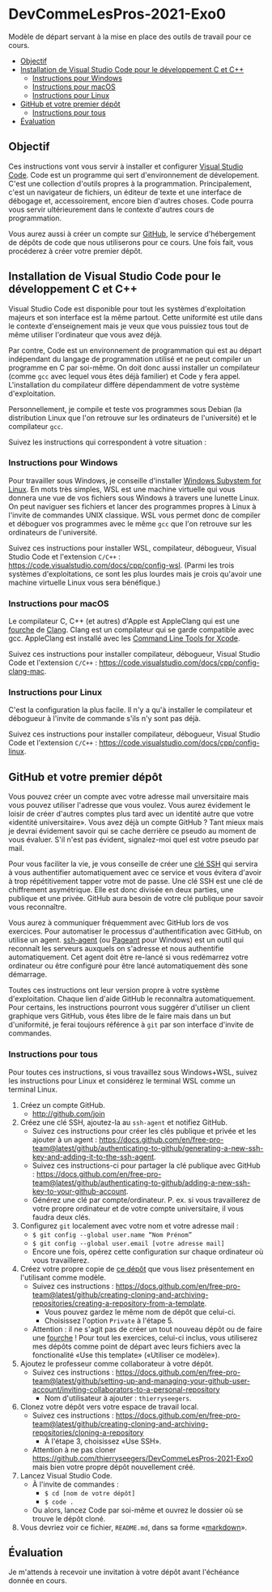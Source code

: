 # DevCommeLesPros-2021-Exo0

Modèle de départ servant à la mise en place des outils de travail pour ce cours.

<!-- TOC depthfrom:2 -->

- [Objectif](#objectif)
- [Installation de Visual Studio Code pour le développement C et C++](#installation-de-visual-studio-code-pour-le-d%C3%A9veloppement-c-et-c)
    - [Instructions pour Windows](#instructions-pour-windows)
    - [Instructions pour macOS](#instructions-pour-macos)
    - [Instructions pour Linux](#instructions-pour-linux)
- [GitHub et votre premier dépôt](#github-et-votre-premier-d%C3%A9p%C3%B4t)
    - [Instructions pour tous](#instructions-pour-tous)
- [Évaluation](#%C3%A9valuation)

<!-- /TOC -->

## Objectif

Ces instructions vont vous servir à installer et configurer [Visual Studio Code](https://code.visualstudio.com).
Code est un programme qui sert d'environnement de dévelopement.
C'est une collection d'outils propres à la programmation.
Principalement, c'est un navigateur de fichiers, un éditeur de texte et une interface de débogage et, accessoirement, encore bien d'autres choses.
Code pourra vous servir ultérieurement dans le contexte d'autres cours de programmation.

Vous aurez aussi à créer un compte sur [GitHub](https://github.com), le service d'hébergement de dépôts de code que nous utiliserons pour ce cours.
Une fois fait, vous procéderez à créer votre premier dépôt.

## Installation de Visual Studio Code pour le développement C et C++

Visual Studio Code est disponible pour tout les systèmes d'exploitation majeurs et son interface est la même partout.
Cette uniformité est utile dans le contexte d'enseignement mais je veux que vous puissiez tous tout de même utiliser l'ordinateur que vous avez déjà.

Par contre, Code est un environnement de programmation qui est au départ indépendant du langage de programmation utilisé et ne peut compiler un programme en C par soi-même.
On doit donc aussi installer un compilateur (comme `gcc` avec lequel vous êtes déjà familier) et Code y fera appel.
L'installation du compilateur diffère dépendamment de votre système d'exploitation.

Personnellement, je compile et teste vos programmes sous Debian (la  distribution Linux que l'on retrouve sur les ordinateurs de l'université) et le compilateur `gcc`.

Suivez les instructions qui correspondent à votre situation :

### Instructions pour Windows

Pour travailler sous Windows, je conseille d'installer [Windows Subystem for Linux](https://fr.wikipedia.org/wiki/Windows_Subsystem_for_Linux).
En mots très simples, WSL est une machine virtuelle qui vous donnera une vue de vos fichiers sous Windows à travers une lunette Linux.
On peut naviguer ses fichiers et lancer des programmes propres à Linux à l'invite de commandes UNIX classique.
WSL vous permet donc de compiler et déboguer vos programmes avec le même `gcc` que l'on retrouve sur les ordinateurs de l'université.

Suivez ces instructions pour installer WSL, compilateur, débogueur, Visual Studio Code et l'extension `C/C++` : https://code.visualstudio.com/docs/cpp/config-wsl. (Parmi les trois systèmes d'exploitations, ce sont les plus lourdes mais je crois qu'avoir une machine virtuelle Linux vous sera bénéfique.)

### Instructions pour macOS

Le compilateur C, C++ (et autres) d'Apple est AppleClang qui est une [fourche](https://fr.wikipedia.org/wiki/Fork_(d%C3%A9veloppement_logiciel)) de [Clang](https://fr.wikipedia.org/wiki/Clang).
Clang est un compilateur qui se garde compatible avec gcc.
AppleClang est installé avec les [Command Line Tools for Xcode](https://download.developer.apple.com/Developer_Tools/Command_Line_Tools_for_Xcode_12.2/Command_Line_Tools_for_Xcode_12.2.dmg).

Suivez ces instructions pour installer compilateur, débogueur, Visual Studio Code et l'extension `C/C++` : https://code.visualstudio.com/docs/cpp/config-clang-mac.

### Instructions pour Linux

C'est la configuration la plus facile.
Il n'y a qu'à installer le compilateur et débogueur à l'invite de commande s'ils n'y sont pas déjà.

Suivez ces instructions pour installer compilateur, débogueur, Visual Studio Code et l'extension `C/C++` : https://code.visualstudio.com/docs/cpp/config-linux.

## GitHub et votre premier dépôt

Vous pouvez créer un compte avec votre adresse mail unversitaire mais vous pouvez utiliser l'adresse que vous voulez.
Vous aurez évidement le loisir de créer d'autres comptes plus tard avec un identité autre que votre «identité universitaire».
Vous avez déjà un compte GitHub ? Tant mieux mais je devrai évidement savoir qui se cache derrière ce pseudo au moment de vous évaluer. S'il n'est pas évident, signalez-moi quel est votre pseudo par mail.

Pour vous faciliter la vie, je vous conseille de créer une [clé SSH](https://en.wikipedia.org/wiki/Ssh-keygen) qui servira à vous authentifier automatiquement avec ce service et vous évitera d'avoir à trop répétitivement tapper votre mot de passe.
Une clé SSH est une clé de chiffrement asymétrique.
Elle est donc divisée en deux parties, une publique et une privée.
GitHub aura besoin de votre clé publique pour savoir vous reconnaître.

Vous aurez à communiquer fréquemment avec GitHub lors de vos exercices.
Pour automatiser le processus d'authentification avec GitHub, on utilise un agent.
[ssh-agent](https://fr.wikipedia.org/wiki/Ssh-agent) (ou [Pageant](https://en.wikipedia.org/wiki/PuTTY) pour Windows) est un outil qui reconnaît les serveurs auxquels on s'adresse et nous authentifie automatiquement.
Cet agent doit être re-lancé si vous redémarrez votre ordinateur ou être configuré pour être lancé automatiquement dès sone démarrage.

Toutes ces instructions ont leur version propre à votre système d'exploitation.
Chaque lien d'aide GitHub le reconnaîtra automatiquement.
Pour certains, les instructions pourront vous suggérer d'utiliser un client graphique vers GitHub, vous êtes libre de le faire mais dans un but d'uniformité, je ferai toujours référence à `git` par son interface d'invite de commandes.

### Instructions pour tous

Pour toutes ces instructions, si vous travaillez sous Windows+WSL, suivez les instructions pour Linux et considérez le terminal WSL comme un terminal Linux.

1. Créez un compte GitHub.
    - http://github.com/join
1. Créez une clé SSH, ajoutez-la au `ssh-agent` et notifiez GitHub.
    - Suivez ces instructions pour créer les clés publique et privée et les ajouter à un agent : https://docs.github.com/en/free-pro-team@latest/github/authenticating-to-github/generating-a-new-ssh-key-and-adding-it-to-the-ssh-agent.
    - Suivez ces instructions-ci pour partager la clé publique avec GitHub : https://docs.github.com/en/free-pro-team@latest/github/authenticating-to-github/adding-a-new-ssh-key-to-your-github-account.
    - Générez une clé par compte/ordinateur.
    P. ex. si vous travaillerez de votre propre ordinateur et de votre compte universitaire, il vous faudra deux clés.
1. Configurez `git` localement avec votre nom et votre adresse mail :
    - `$ git config --global user.name “Nom Prénom”`
    - `$ git config --global user.email [votre adresse mail]`
    - Encore une fois, opérez cette configuration sur chaque ordinateur où vous travaillerez.
1. Créez votre propre copie de [ce dépôt](https://github.com/thierryseegers/DevCommeLesPros-2021-Exo0) que vous lisez présentement en l'utilisant comme modèle.
    - Suivez ces instructions : https://docs.github.com/en/free-pro-team@latest/github/creating-cloning-and-archiving-repositories/creating-a-repository-from-a-template.
        - Vous pouvez gardez le même nom de dépôt que celui-ci.
        - Choisissez l'option `Private` à l'étape 5.
    - Attention : il ne s'agit pas de créer un tout nouveau dépôt ou de faire une [fourche](https://docs.github.com/en/free-pro-team@latest/github/getting-started-with-github/fork-a-repo) ! Pour tout les exercices, celui-ci inclus, vous utiliserez mes dépôts comme point de départ avec leurs fichiers avec la fonctionalité «Use this template» («Utiliser ce modèle»).
1. Ajoutez le professeur comme collaborateur à votre dépôt.
    - Suivez ces instructions : https://docs.github.com/en/free-pro-team@latest/github/setting-up-and-managing-your-github-user-account/inviting-collaborators-to-a-personal-repository
        - Nom d'utilisateur à ajouter : `thierryseegers`.
1. Clonez votre dépôt vers votre espace de travail local.
    - Suivez ces instructions : https://docs.github.com/en/free-pro-team@latest/github/creating-cloning-and-archiving-repositories/cloning-a-repository
        - À l'étape 3, choisissez «Use SSH».
    - Attention à ne pas cloner https://github.com/thierryseegers/DevCommeLesPros-2021-Exo0 mais bien votre propre dépôt nouvellement créé.
1. Lancez Visual Studio Code.
    - À l'invite de commandes :
        - `$ cd [nom de votre dépôt]`
        - `$ code .`
    - Ou alors, lancez Code par soi-même et ouvrez le dossier où se trouve le dépôt cloné.
1. Vous devriez voir ce fichier, `README.md`, dans sa forme «[markdown](https://fr.wikipedia.org/wiki/Markdown)».

## Évaluation

Je m'attends à recevoir une invitation à votre dépôt avant l'échéance donnée en cours.
